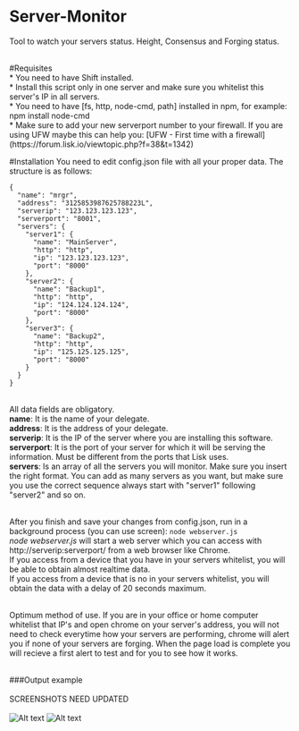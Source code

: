 # Server-Monitor
Tool to watch your servers status. Height, Consensus and Forging status.

<br>
#Requisites<br>
* You need to have Shift installed.<br>
* Install this script only in one server and make sure you whitelist this server's IP in all servers.<br>
* You need to have [fs, http, node-cmd, path] installed in npm, for example: npm install node-cmd<br>
* Make sure to add your new serverport number to your firewall. If you are using UFW maybe this can help you: [UFW - First time with a firewall] (https://forum.lisk.io/viewtopic.php?f=38&t=1342)<br>

#Installation
You need to edit config.json file with all your proper data. The structure is as follows:<br>
```
{
  "name": "mrgr",
  "address": "3125853987625788223L",
  "serverip": "123.123.123.123",
  "serverport": "8001",
  "servers": {
    "server1": {
      "name": "MainServer",
      "http": "http",
      "ip": "123.123.123.123",
      "port": "8000"
    },
    "server2": {
      "name": "Backup1",
      "http": "http",
      "ip": "124.124.124.124",
      "port": "8000"
    },
    "server3": {
      "name": "Backup2",
      "http": "http",
      "ip": "125.125.125.125",
      "port": "8000"
    }
  }
}
```
<br>
All data fields are obligatory.<br>
<b>name</b>: It is the name of your delegate.<br>
<b>address</b>: It is the address of your delegate.<br>
<b>serverip</b>: It is the IP of the server where you are installing this software.<br>
<b>serverport</b>: It is the port of your server for which it will be serving the information. Must be different from the ports that Lisk uses.<br>
<b>servers</b>: Is an array of all the servers you will monitor. Make sure you insert the right format. You can add as many servers as you want, but make sure you use the correct sequence always start with "server1" following "server2" and so on.<br><br>

After you finish and save your changes from config.json, run in a background process (you can use screen): `node webserver.js`<br>
<i>node webserver.js</i> will start a web server which you can access with http://serverip:serverport/ from a web browser like Chrome.<br>
If you access from a device that you have in your servers whitelist, you will be able to obtain almost realtime data.<br>
If you access from a device that is no in your servers whitelist, you will obtain the data with a delay of 20 seconds maximum.<br><br>

Optimum method of use. If you are in your office or home computer whitelist that IP's and open chrome on your server's address, you will not need to check everytime how your servers are performing, chrome will alert you if none of your servers are forging. When the page load is complete you will recieve a first alert to test and for you to see how it works.<br><br>

###Output example
<br><br>
SCREENSHOTS NEED UPDATED<br>
<br>
![Alt text](https://github.com/mrgrshift/Server-Monitor/blob/master/resources/Screenshot1.png?raw=true "Screenshot 1")
![Alt text](https://github.com/mrgrshift/Server-Monitor/blob/master/resources/Screenshot2.png?raw=true "Screenshot 2")
